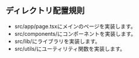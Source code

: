 ## ディレクトリ配置規則

- src/app/page.tsxにメインのページを実装します。
- src/components/にコンポーネントを実装します。
- src/lib/にライブラリを実装します。
- src/utils/にユーティリティ関数を実装します。